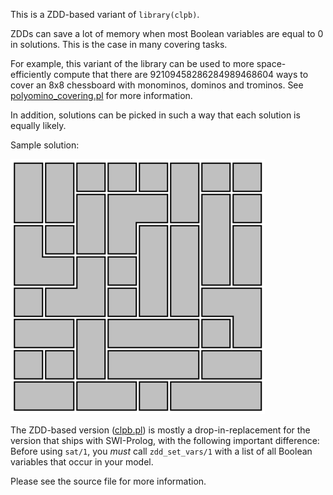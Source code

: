 
This is a ZDD-based variant of `library(clpb)`.

ZDDs can save a lot of memory when most Boolean variables are equal
to&nbsp;0 in solutions. This is the case in many covering tasks.

For example, this variant of the library can be used to more
space-efficiently compute that there are
92109458286284989468604&nbsp;ways to cover an 8x8 chessboard with
monominos, dominos and trominos. See
[polyomino_covering.pl](polyomino_covering.pl) for more information.

In addition, solutions can be picked in such a way that each solution
is equally likely.

Sample solution:

![Polyomino covering](polyomino_covering.png)

The ZDD-based version ([clpb.pl](clpb.pl)) is mostly a
drop-in-replacement for the version that ships with SWI-Prolog, with
the following important difference: Before using `sat/1`, you *must*
call `zdd_set_vars/1` with a list of all Boolean variables that occur
in your model.

Please see the source file for more information.
